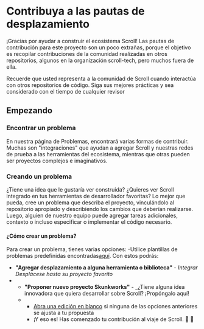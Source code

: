 # Contribuya a las pautas de desplazamiento

¡Gracias por ayudar a construir el ecosistema Scroll! Las pautas de contribución para este proyecto son un poco extrañas, porque el objetivo es recopilar contribuciones de la comunidad realizadas en otros repositorios, algunos en la organización scroll-tech, pero muchos fuera de ella.

Recuerde que usted representa a la comunidad de Scroll cuando interactúa con otros repositorios de código. Siga sus mejores prácticas y sea considerado con el tiempo de cualquier revisor

## Empezando

### Encontrar un problema

En nuestra página de Problemas, encontrará varias formas de contribuir. Muchas son "integraciones" que ayudan a agregar Scroll y nuestras redes de prueba a las herramientas del ecosistema, mientras que otras pueden ser proyectos complejos e imaginativos.

### Creando un problema

¿Tiene una idea que le gustaría ver construida? ¿Quieres ver Scroll integrado en tus herramientas de desarrollador favoritas? Lo mejor que pueda, cree un problema que describa el proyecto, vinculándolo al repositorio apropiado y describiendo los cambios que deberían realizarse. Luego, alguien de nuestro equipo puede agregar tareas adicionales, contexto o incluso especificar o implementar el código necesario.

#### ¿Cómo crear un problema?
Para crear un problema, tienes varias opciones:
-Utilice plantillas de problemas predefinidas encontradas[aquí](https://github.com/scroll-tech/contribute-to-scroll/issues/new/choose). Con estos podrás:
- **"Agregar desplazamiento a alguna herramienta o biblioteca"** - _Integrar Desplácese hasta su proyecto favorito_
- - **"Proponer nuevo proyecto Skunkworks"** - _¿Tiene alguna idea innovadora que quiera desarrollar sobre Scroll? ¡Propóngalo aquí!
  - - [Abra una edición en blanco](https://github.com/scroll-tech/contribute-to-scroll/issues/new) si ninguna de las opciones anteriores se ajusta a tu propuesta
    - ¡Y eso es! Has comenzado tu contribución al viaje de Scroll. 📜 🚀
